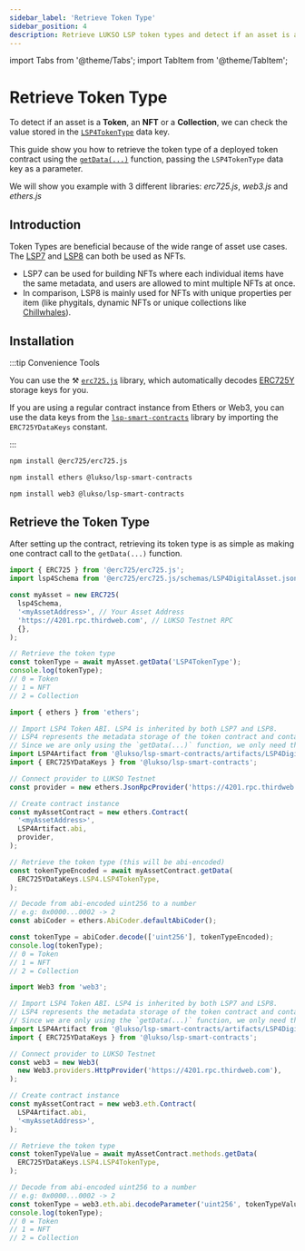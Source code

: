 ```yaml
---
sidebar_label: 'Retrieve Token Type'
sidebar_position: 4
description: Retrieve LUKSO LSP token types and detect if an asset is a Token, an NFT, or a collection.
---
```


import Tabs from '@theme/Tabs';
import TabItem from '@theme/TabItem';

# Retrieve Token Type

To detect if an asset is a **Token**, an **NFT** or a **Collection**, we can check the value stored in the [`LSP4TokenType`](../../standards/tokens/LSP4-Digital-Asset-Metadata.md#types-of-digital-assets) data key.

This guide show you how to retrieve the token type of a deployed token contract using the [`getData(...)`](../../contracts/contracts/LSP4DigitalAssetMetadata/LSP4DigitalAssetMetadata.md#getdata) function, passing the `LSP4TokenType` data key as a parameter.

We will show you example with 3 different libraries: _erc725.js_, _web3.js_ and _ethers.js_

## Introduction

Token Types are beneficial because of the wide range of asset use cases. The [LSP7](../../standards/tokens/LSP7-Digital-Asset.md) and [LSP8](../../standards/tokens/LSP8-Identifiable-Digital-Asset.md) can both be used as NFTs.

- LSP7 can be used for building NFTs where each individual items have the same metadata, and users are allowed to mint multiple NFTs at once.
- In comparison, LSP8 is mainly used for NFTs with unique properties per item (like phygitals, dynamic NFTs or unique collections like [Chillwhales](https://www.chillwhales.com/)).

## Installation

:::tip Convenience Tools

You can use the ⚒️ [`erc725.js`](../../tools/erc725js/getting-started.md) library, which automatically decodes [ERC725Y](../../standards/lsp-background/erc725.md#erc725y-generic-data-keyvalue-store) storage keys for you.

If you are using a regular contract instance from Ethers or Web3, you can use the data keys from the [`lsp-smart-contracts`](../../tools/lsp-smart-contracts/getting-started.md) library by importing the `ERC725YDataKeys` constant.

:::

<Tabs groupId="provider-lib">
  <TabItem value="erc725.js" label="erc725.js" default>

```bash
npm install @erc725/erc725.js
```

  </TabItem>
  <TabItem value="ethers.js" label="ethers.js">

```bash
npm install ethers @lukso/lsp-smart-contracts
```

  </TabItem>

  <TabItem value="web3js" label="web3.js">

```bash
npm install web3 @lukso/lsp-smart-contracts
```

  </TabItem>

</Tabs>

## Retrieve the Token Type

After setting up the contract, retrieving its token type is as simple as making one contract call to the `getData(...)` function.

<Tabs groupId="provider-lib">
  <TabItem value="erc725.js" label="erc725.js" default>

```js
import { ERC725 } from '@erc725/erc725.js';
import lsp4Schema from '@erc725/erc725.js/schemas/LSP4DigitalAsset.json';

const myAsset = new ERC725(
  lsp4Schema,
  '<myAssetAddress>', // Your Asset Address
  'https://4201.rpc.thirdweb.com', // LUKSO Testnet RPC
  {},
);

// Retrieve the token type
const tokenType = await myAsset.getData('LSP4TokenType');
console.log(tokenType);
// 0 = Token
// 1 = NFT
// 2 = Collection
```

  </TabItem>
  <TabItem value="ethers.js" label="ethers.js">

```js
import { ethers } from 'ethers';

// Import LSP4 Token ABI. LSP4 is inherited by both LSP7 and LSP8.
// LSP4 represents the metadata storage of the token contract and contains the functions to get and set data.
// Since we are only using the `getData(...)` function, we only need the LSP4 ABI.
import LSP4Artifact from '@lukso/lsp-smart-contracts/artifacts/LSP4DigitalAssetMetadata.json';
import { ERC725YDataKeys } from '@lukso/lsp-smart-contracts';

// Connect provider to LUKSO Testnet
const provider = new ethers.JsonRpcProvider('https://4201.rpc.thirdweb.com');

// Create contract instance
const myAssetContract = new ethers.Contract(
  '<myAssetAddress>',
  LSP4Artifact.abi,
  provider,
);

// Retrieve the token type (this will be abi-encoded)
const tokenTypeEncoded = await myAssetContract.getData(
  ERC725YDataKeys.LSP4.LSP4TokenType,
);

// Decode from abi-encoded uint256 to a number
// e.g: 0x0000...0002 -> 2
const abiCoder = ethers.AbiCoder.defaultAbiCoder();

const tokenType = abiCoder.decode(['uint256'], tokenTypeEncoded);
console.log(tokenType);
// 0 = Token
// 1 = NFT
// 2 = Collection
```

  </TabItem>

  <TabItem value="web3js" label="web3.js">

```js
import Web3 from 'web3';

// Import LSP4 Token ABI. LSP4 is inherited by both LSP7 and LSP8.
// LSP4 represents the metadata storage of the token contract and contains the functions to get and set data.
// Since we are only using the `getData(...)` function, we only need the LSP4 ABI.
import LSP4Artifact from '@lukso/lsp-smart-contracts/artifacts/LSP4DigitalAssetMetadata.json';
import { ERC725YDataKeys } from '@lukso/lsp-smart-contracts';

// Connect provider to LUKSO Testnet
const web3 = new Web3(
  new Web3.providers.HttpProvider('https://4201.rpc.thirdweb.com'),
);

// Create contract instance
const myAssetContract = new web3.eth.Contract(
  LSP4Artifact.abi,
  '<myAssetAddress>',
);

// Retrieve the token type
const tokenTypeValue = await myAssetContract.methods.getData(
  ERC725YDataKeys.LSP4.LSP4TokenType,
);

// Decode from abi-encoded uint256 to a number
// e.g: 0x0000...0002 -> 2
const tokenType = web3.eth.abi.decodeParameter('uint256', tokenTypeValue);
console.log(tokenType);
// 0 = Token
// 1 = NFT
// 2 = Collection
```

  </TabItem>

</Tabs>
